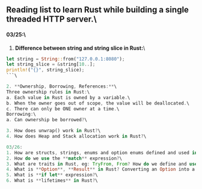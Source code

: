 ## Reading list to learn Rust while building a single threaded HTTP server.\

#### 03/25:\
1. **Difference between string and string slice in Rust:**\
``` rust
let string = String::from("127.0.0.1:8080");
let string_slice = &string[10..];
println!("{}", string_slice);
```\

2. **Ownership, Borrowing, References:**\
Three ownership rules in Rust:\
a. Each value in Rust is owned by a variable.\
b. When the owner goes out of scope, the value will be deallocated.\
c. There can only be ONE owner at a time.\
Borrowing:\
a. Can ownership be borrowed?\ 

3. How does unwrap() work in Rust?\
4. How does Heap and Stack allocation work in Rust?\

03/26:
1. How are structs, strings, enums and option enums defined and used in Rust?\
2. How do we use the **match** expression?\
3. What are traits in Rust, eg: TryFrom, From? How do we define and use them? Use cases?\
4. What is **Option**, **Result** in Rust? Converting an Option into a Result.\
5. What is **if let** expression?\
6. What is **lifetimes** in Rust?\

